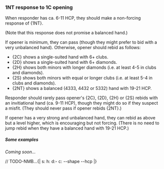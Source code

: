 ### <a name="1NT_response_to_1C_opening"> 1NT response to 1C opening

When responder has ca. 6-11 HCP, they should make a non-forcing response of {1NT}.

(Note that this response does not promise a balanced hand.)

If opener is minimum, they can pass (though they might prefer to bid with a very unbalanced hand). Otherwise, opener should rebid as follows:

- {2C} shows a single-suited hand with 6+ clubs.
- {2D} shows a single-suited hand with 6+ diamonds.
- {2H} shows both minors with longer diamonds (i.e. at least 4-5 in clubs and diamonds).
- {2S} shows both minors with equal or longer clubs (i.e. at least 5-4 in clubs and diamonds).
- {2NT} shows a balanced (4333, 4432 or 5332) hand with 19-21 HCP.

Responder should rarely pass opener's {2C}, {2D}, {2H} or {2S} rebids with an invitiational hand (ca. 9-11 HCP), though they might do so if they suspect a misfit. (They should never pass if opener rebids {2NT}.)

If opener has a very strong and unbalanced hand, they can rebid as above but a level higher, which is encouraging but not forcing. (There is no need to jump rebid when they have a balanced hand with 19-21 HCP.)

##### Some examples

_Coming soon..._

// TODO-NMB...{| s: h: d:- c: --shape --hcp |}
